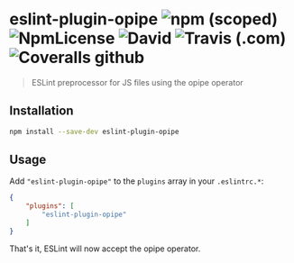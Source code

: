 
# eslint-plugin-opipe ![npm (scoped)](https://img.shields.io/npm/v/@eslint-plugin-opipe.svg?style=popout) ![NpmLicense](https://img.shields.io/npm/l/eslint-plugin-opipe.svg?style=popout) ![David](https://img.shields.io/david/peoro/eslint-plugin-opipe.svg?style=popout)  ![Travis (.com)](https://img.shields.io/travis/com/peoro/eslint-plugin-opipe.svg?style=popout) ![Coveralls github](https://img.shields.io/coveralls/github/peoro/eslint-plugin-opipe.svg?style=popout)

> ESLint preprocessor for JS files using the opipe operator

## Installation

```bash
npm install --save-dev eslint-plugin-opipe
```

## Usage

Add `"eslint-plugin-opipe"` to the `plugins` array in your `.eslintrc.*`:

```json
{
	"plugins": [
		"eslint-plugin-opipe"
	]
}
```

That's it, ESLint will now accept the opipe operator.

